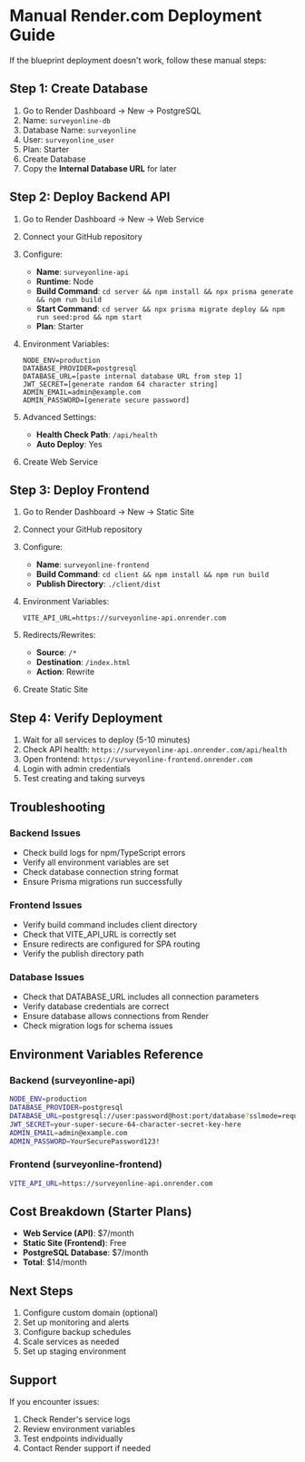 # Manual Render.com Deployment Guide

If the blueprint deployment doesn't work, follow these manual steps:

## Step 1: Create Database

1. Go to Render Dashboard → New → PostgreSQL
2. Name: `surveyonline-db`
3. Database Name: `surveyonline`
4. User: `surveyonline_user`
5. Plan: Starter
6. Create Database
7. Copy the **Internal Database URL** for later

## Step 2: Deploy Backend API

1. Go to Render Dashboard → New → Web Service
2. Connect your GitHub repository
3. Configure:
   - **Name**: `surveyonline-api`
   - **Runtime**: Node
   - **Build Command**: `cd server && npm install && npx prisma generate && npm run build`
   - **Start Command**: `cd server && npx prisma migrate deploy && npm run seed:prod && npm start`
   - **Plan**: Starter

4. Environment Variables:
   ```
   NODE_ENV=production
   DATABASE_PROVIDER=postgresql
   DATABASE_URL=[paste internal database URL from step 1]
   JWT_SECRET=[generate random 64 character string]
   ADMIN_EMAIL=admin@example.com
   ADMIN_PASSWORD=[generate secure password]
   ```

5. Advanced Settings:
   - **Health Check Path**: `/api/health`
   - **Auto Deploy**: Yes

6. Create Web Service

## Step 3: Deploy Frontend

1. Go to Render Dashboard → New → Static Site
2. Connect your GitHub repository
3. Configure:
   - **Name**: `surveyonline-frontend`
   - **Build Command**: `cd client && npm install && npm run build`
   - **Publish Directory**: `./client/dist`

4. Environment Variables:
   ```
   VITE_API_URL=https://surveyonline-api.onrender.com
   ```

5. Redirects/Rewrites:
   - **Source**: `/*`
   - **Destination**: `/index.html`
   - **Action**: Rewrite

6. Create Static Site

## Step 4: Verify Deployment

1. Wait for all services to deploy (5-10 minutes)
2. Check API health: `https://surveyonline-api.onrender.com/api/health`
3. Open frontend: `https://surveyonline-frontend.onrender.com`
4. Login with admin credentials
5. Test creating and taking surveys

## Troubleshooting

### Backend Issues
- Check build logs for npm/TypeScript errors
- Verify all environment variables are set
- Check database connection string format
- Ensure Prisma migrations run successfully

### Frontend Issues
- Verify build command includes client directory
- Check that VITE_API_URL is correctly set
- Ensure redirects are configured for SPA routing
- Verify the publish directory path

### Database Issues
- Check that DATABASE_URL includes all connection parameters
- Verify database credentials are correct
- Ensure database allows connections from Render
- Check migration logs for schema issues

## Environment Variables Reference

### Backend (surveyonline-api)
```bash
NODE_ENV=production
DATABASE_PROVIDER=postgresql
DATABASE_URL=postgresql://user:password@host:port/database?sslmode=require
JWT_SECRET=your-super-secure-64-character-secret-key-here
ADMIN_EMAIL=admin@example.com
ADMIN_PASSWORD=YourSecurePassword123!
```

### Frontend (surveyonline-frontend)
```bash
VITE_API_URL=https://surveyonline-api.onrender.com
```

## Cost Breakdown (Starter Plans)

- **Web Service (API)**: $7/month
- **Static Site (Frontend)**: Free
- **PostgreSQL Database**: $7/month
- **Total**: $14/month

## Next Steps

1. Configure custom domain (optional)
2. Set up monitoring and alerts
3. Configure backup schedules
4. Scale services as needed
5. Set up staging environment

## Support

If you encounter issues:
1. Check Render's service logs
2. Review environment variables
3. Test endpoints individually
4. Contact Render support if needed